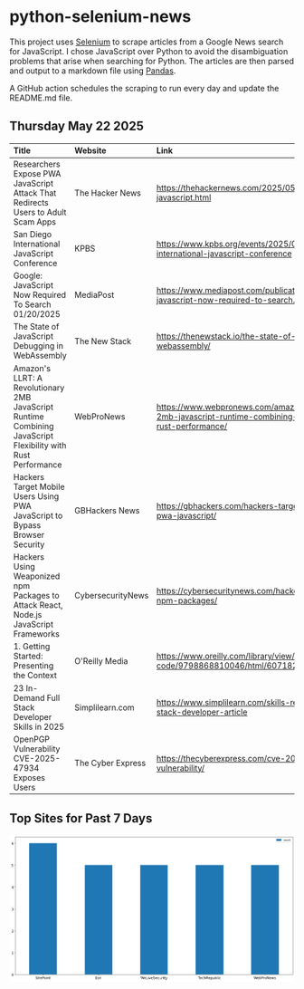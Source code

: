 # python-selenium-news

This project uses [Selenium](https://www.seleniumhq.org/) to scrape articles from a Google News search for JavaScript.
I chose JavaScript over Python to avoid the disambiguation problems that arise when searching for Python.
The articles are then parsed and output to a markdown file using [Pandas](https://pandas.pydata.org/).

A GitHub action schedules the scraping to run every day and update the README.md file.

## Thursday May 22 2025


| Title                                                                                                        | Website           | Link                                                                                                                                   |
|:-------------------------------------------------------------------------------------------------------------|:------------------|:---------------------------------------------------------------------------------------------------------------------------------------|
| Researchers Expose PWA JavaScript Attack That Redirects Users to Adult Scam Apps                             | The Hacker News   | https://thehackernews.com/2025/05/researchers-expose-pwa-javascript.html                                                               |
| San Diego International JavaScript Conference                                                                | KPBS              | https://www.kpbs.org/events/2025/05/19/san-diego-international-javascript-conference                                                   |
| Google: JavaScript Now Required To Search 01/20/2025                                                         | MediaPost         | https://www.mediapost.com/publications/article/402666/google-javascript-now-required-to-search.html                                    |
| The State of JavaScript Debugging in WebAssembly                                                             | The New Stack     | https://thenewstack.io/the-state-of-javascript-debugging-in-webassembly/                                                               |
| Amazon's LLRT: A Revolutionary 2MB JavaScript Runtime Combining JavaScript Flexibility with Rust Performance | WebProNews        | https://www.webpronews.com/amazons-llrt-a-revolutionary-2mb-javascript-runtime-combining-javascript-flexibility-with-rust-performance/ |
| Hackers Target Mobile Users Using PWA JavaScript to Bypass Browser Security                                  | GBHackers News    | https://gbhackers.com/hackers-target-mobile-users-using-pwa-javascript/                                                                |
| Hackers Using Weaponized npm Packages to Attack React, Node.js JavaScript Frameworks                         | CybersecurityNews | https://cybersecuritynews.com/hackers-using-weaponized-npm-packages/                                                                   |
| 1. Getting Started: Presenting the Context                                                                   | O'Reilly Media    | https://www.oreilly.com/library/view/crafting-clean-code/9798868810046/html/607182_1_En_1_Chapter.xhtml                                |
| 23 In-Demand Full Stack Developer Skills in 2025                                                             | Simplilearn.com   | https://www.simplilearn.com/skills-required-to-become-a-full-stack-developer-article                                                   |
| OpenPGP Vulnerability CVE-2025-47934 Exposes Users                                                           | The Cyber Express | https://thecyberexpress.com/cve-2025-47934-openpgp-vulnerability/                                                                      |
## Top Sites for Past 7 Days

![Graph of Top Sites](https://raw.githubusercontent.com/dan-mba/python-selenium-news/main/last-week.png)
